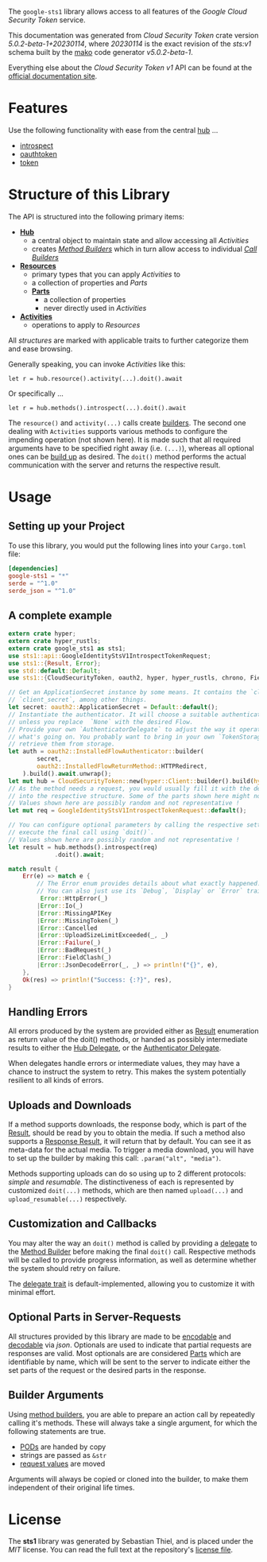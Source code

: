 <!---
DO NOT EDIT !
This file was generated automatically from 'src/generator/templates/api/README.md.mako'
DO NOT EDIT !
-->
The `google-sts1` library allows access to all features of the *Google Cloud Security Token* service.

This documentation was generated from *Cloud Security Token* crate version *5.0.2-beta-1+20230114*, where *20230114* is the exact revision of the *sts:v1* schema built by the [mako](http://www.makotemplates.org/) code generator *v5.0.2-beta-1*.

Everything else about the *Cloud Security Token* *v1* API can be found at the
[official documentation site](http://cloud.google.com/iam/docs/workload-identity-federation).
# Features

Use the following functionality with ease from the central [hub](https://docs.rs/google-sts1/5.0.2-beta-1+20230114/google_sts1/CloudSecurityToken) ... 


* [introspect](https://docs.rs/google-sts1/5.0.2-beta-1+20230114/google_sts1/api::MethodIntrospectCall)
* [oauthtoken](https://docs.rs/google-sts1/5.0.2-beta-1+20230114/google_sts1/api::MethodOauthtokenCall)
* [token](https://docs.rs/google-sts1/5.0.2-beta-1+20230114/google_sts1/api::MethodTokenCall)



# Structure of this Library

The API is structured into the following primary items:

* **[Hub](https://docs.rs/google-sts1/5.0.2-beta-1+20230114/google_sts1/CloudSecurityToken)**
    * a central object to maintain state and allow accessing all *Activities*
    * creates [*Method Builders*](https://docs.rs/google-sts1/5.0.2-beta-1+20230114/google_sts1/client::MethodsBuilder) which in turn
      allow access to individual [*Call Builders*](https://docs.rs/google-sts1/5.0.2-beta-1+20230114/google_sts1/client::CallBuilder)
* **[Resources](https://docs.rs/google-sts1/5.0.2-beta-1+20230114/google_sts1/client::Resource)**
    * primary types that you can apply *Activities* to
    * a collection of properties and *Parts*
    * **[Parts](https://docs.rs/google-sts1/5.0.2-beta-1+20230114/google_sts1/client::Part)**
        * a collection of properties
        * never directly used in *Activities*
* **[Activities](https://docs.rs/google-sts1/5.0.2-beta-1+20230114/google_sts1/client::CallBuilder)**
    * operations to apply to *Resources*

All *structures* are marked with applicable traits to further categorize them and ease browsing.

Generally speaking, you can invoke *Activities* like this:

```Rust,ignore
let r = hub.resource().activity(...).doit().await
```

Or specifically ...

```ignore
let r = hub.methods().introspect(...).doit().await
```

The `resource()` and `activity(...)` calls create [builders][builder-pattern]. The second one dealing with `Activities` 
supports various methods to configure the impending operation (not shown here). It is made such that all required arguments have to be 
specified right away (i.e. `(...)`), whereas all optional ones can be [build up][builder-pattern] as desired.
The `doit()` method performs the actual communication with the server and returns the respective result.

# Usage

## Setting up your Project

To use this library, you would put the following lines into your `Cargo.toml` file:

```toml
[dependencies]
google-sts1 = "*"
serde = "^1.0"
serde_json = "^1.0"
```

## A complete example

```Rust
extern crate hyper;
extern crate hyper_rustls;
extern crate google_sts1 as sts1;
use sts1::api::GoogleIdentityStsV1IntrospectTokenRequest;
use sts1::{Result, Error};
use std::default::Default;
use sts1::{CloudSecurityToken, oauth2, hyper, hyper_rustls, chrono, FieldMask};

// Get an ApplicationSecret instance by some means. It contains the `client_id` and 
// `client_secret`, among other things.
let secret: oauth2::ApplicationSecret = Default::default();
// Instantiate the authenticator. It will choose a suitable authentication flow for you, 
// unless you replace  `None` with the desired Flow.
// Provide your own `AuthenticatorDelegate` to adjust the way it operates and get feedback about 
// what's going on. You probably want to bring in your own `TokenStorage` to persist tokens and
// retrieve them from storage.
let auth = oauth2::InstalledFlowAuthenticator::builder(
        secret,
        oauth2::InstalledFlowReturnMethod::HTTPRedirect,
    ).build().await.unwrap();
let mut hub = CloudSecurityToken::new(hyper::Client::builder().build(hyper_rustls::HttpsConnectorBuilder::new().with_native_roots().https_or_http().enable_http1().enable_http2().build()), auth);
// As the method needs a request, you would usually fill it with the desired information
// into the respective structure. Some of the parts shown here might not be applicable !
// Values shown here are possibly random and not representative !
let mut req = GoogleIdentityStsV1IntrospectTokenRequest::default();

// You can configure optional parameters by calling the respective setters at will, and
// execute the final call using `doit()`.
// Values shown here are possibly random and not representative !
let result = hub.methods().introspect(req)
             .doit().await;

match result {
    Err(e) => match e {
        // The Error enum provides details about what exactly happened.
        // You can also just use its `Debug`, `Display` or `Error` traits
         Error::HttpError(_)
        |Error::Io(_)
        |Error::MissingAPIKey
        |Error::MissingToken(_)
        |Error::Cancelled
        |Error::UploadSizeLimitExceeded(_, _)
        |Error::Failure(_)
        |Error::BadRequest(_)
        |Error::FieldClash(_)
        |Error::JsonDecodeError(_, _) => println!("{}", e),
    },
    Ok(res) => println!("Success: {:?}", res),
}

```
## Handling Errors

All errors produced by the system are provided either as [Result](https://docs.rs/google-sts1/5.0.2-beta-1+20230114/google_sts1/client::Result) enumeration as return value of
the doit() methods, or handed as possibly intermediate results to either the 
[Hub Delegate](https://docs.rs/google-sts1/5.0.2-beta-1+20230114/google_sts1/client::Delegate), or the [Authenticator Delegate](https://docs.rs/yup-oauth2/*/yup_oauth2/trait.AuthenticatorDelegate.html).

When delegates handle errors or intermediate values, they may have a chance to instruct the system to retry. This 
makes the system potentially resilient to all kinds of errors.

## Uploads and Downloads
If a method supports downloads, the response body, which is part of the [Result](https://docs.rs/google-sts1/5.0.2-beta-1+20230114/google_sts1/client::Result), should be
read by you to obtain the media.
If such a method also supports a [Response Result](https://docs.rs/google-sts1/5.0.2-beta-1+20230114/google_sts1/client::ResponseResult), it will return that by default.
You can see it as meta-data for the actual media. To trigger a media download, you will have to set up the builder by making
this call: `.param("alt", "media")`.

Methods supporting uploads can do so using up to 2 different protocols: 
*simple* and *resumable*. The distinctiveness of each is represented by customized 
`doit(...)` methods, which are then named `upload(...)` and `upload_resumable(...)` respectively.

## Customization and Callbacks

You may alter the way an `doit()` method is called by providing a [delegate](https://docs.rs/google-sts1/5.0.2-beta-1+20230114/google_sts1/client::Delegate) to the 
[Method Builder](https://docs.rs/google-sts1/5.0.2-beta-1+20230114/google_sts1/client::CallBuilder) before making the final `doit()` call. 
Respective methods will be called to provide progress information, as well as determine whether the system should 
retry on failure.

The [delegate trait](https://docs.rs/google-sts1/5.0.2-beta-1+20230114/google_sts1/client::Delegate) is default-implemented, allowing you to customize it with minimal effort.

## Optional Parts in Server-Requests

All structures provided by this library are made to be [encodable](https://docs.rs/google-sts1/5.0.2-beta-1+20230114/google_sts1/client::RequestValue) and 
[decodable](https://docs.rs/google-sts1/5.0.2-beta-1+20230114/google_sts1/client::ResponseResult) via *json*. Optionals are used to indicate that partial requests are responses 
are valid.
Most optionals are are considered [Parts](https://docs.rs/google-sts1/5.0.2-beta-1+20230114/google_sts1/client::Part) which are identifiable by name, which will be sent to 
the server to indicate either the set parts of the request or the desired parts in the response.

## Builder Arguments

Using [method builders](https://docs.rs/google-sts1/5.0.2-beta-1+20230114/google_sts1/client::CallBuilder), you are able to prepare an action call by repeatedly calling it's methods.
These will always take a single argument, for which the following statements are true.

* [PODs][wiki-pod] are handed by copy
* strings are passed as `&str`
* [request values](https://docs.rs/google-sts1/5.0.2-beta-1+20230114/google_sts1/client::RequestValue) are moved

Arguments will always be copied or cloned into the builder, to make them independent of their original life times.

[wiki-pod]: http://en.wikipedia.org/wiki/Plain_old_data_structure
[builder-pattern]: http://en.wikipedia.org/wiki/Builder_pattern
[google-go-api]: https://github.com/google/google-api-go-client

# License
The **sts1** library was generated by Sebastian Thiel, and is placed 
under the *MIT* license.
You can read the full text at the repository's [license file][repo-license].

[repo-license]: https://github.com/Byron/google-apis-rsblob/main/LICENSE.md


